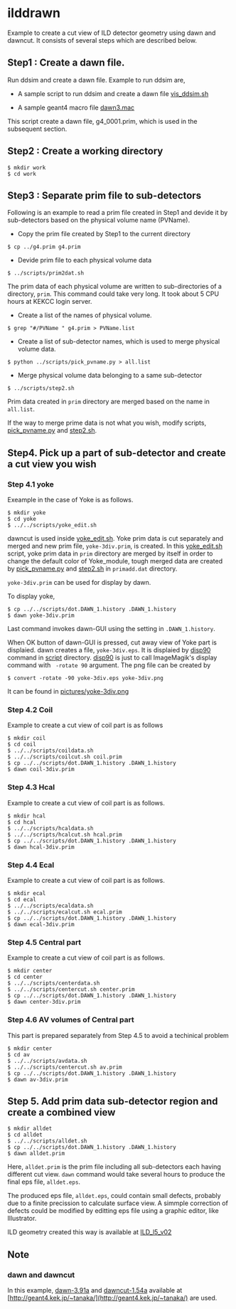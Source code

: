 # ilddrawn 

Example to create a cut view of ILD detector geometry using dawn and dawncut.
It consists of several steps which are described below.

## Step1 : Create a dawn file.

Run ddsim and create a dawn file. Example to run ddsim are,

* A sample script to run ddsim and create a dawn file [vis_ddsim.sh](ddsim/vis_ddsim.sh)

* A sample geant4 macro file [dawn3.mac](ddsim/dawn3.mac)

This script create a dawn file, g4_0001.prim, which is used in the subsequent section.

## Step2 : Create a working directory 

```
$ mkdir work
$ cd work
```

## Step3 : Separate prim file to sub-detectors

Following is an example to read a prim file created in Step1 
and devide it by sub-detectors based on the physical volume name (PVName). 


* Copy the prim file created by Step1 to the current directory 
```
$ cp ../g4.prim g4.prim
```

* Devide prim file to each physical volume data
```
$ ../scripts/prim2dat.sh
```
The prim data of each physical volume are written to 
sub-directories of a directory, `prim`. This command could take 
very long. It took about 5 CPU hours at KEKCC login server.

* Create a list of the names of physical volume.
```
$ grep "#/PVName " g4.prim > PVName.list
```

* Create a list of sub-detector names, which is used to merge 
physical volume data.
```
$ python ../scripts/pick_pvname.py > all.list
```

* Merge physical volume data belonging to a same sub-detector
```
$ ../scripts/step2.sh 
``` 
Prim data created in `prim` directory are merged based on the name 
in `all.list`.  

If the way to merge 
prime data is not what you wish,
modify scripts, [pick_pvname.py](scripts/pick_pvname.py) and [step2.sh](scripts/step2.sh). 

## Step4. Pick up a part of sub-detector and create a cut view you wish

### Step 4.1 yoke

Exeample in the case of Yoke is as follows.

```
$ mkdir yoke
$ cd yoke
$ ../../scripts/yoke_edit.sh 
```

dawncut is used inside [yoke_edit.sh](scripts/yoke_edit.sh).  Yoke prim data is cut separately 
and merged and new prim file, `yoke-3div.prim`, is created.
In this [yoke_edit.sh](scripts/yoke_edit.sh) script, yoke prim data in `prim` directory 
are merged by itself in order to change the default color of Yoke_module,
tough merged data are created by [pick_pvname.py](scripts/pick_pvname.py) and 
[step2.sh](scripts/step2.sh) in 
`primadd.dat` directory. 

`yoke-3div.prim` can be used for display by dawn.

To display yoke, 
```
$ cp ../../scripts/dot.DAWN_1.history .DAWN_1.history
$ dawn yoke-3div.prim
```
Last command invokes dawn-GUI using the setting in `.DAWN_1.history`.

When OK button of dawn-GUI is pressed, cut away view of Yoke part is 
displaied.  dawn creates a file, `yoke-3div.eps`. It is displaied by 
[disp90](scripts/disp90) command in [script](script) directory.  [disp90](scripts/disp90) is just to call
ImageMagik's display command with ` -rotate 90` argument. 
The png file can be created by 
```
$ convert -rotate -90 yoke-3div.eps yoke-3div.png
``` 
It can be found in [pictures/yoke-3div.png](pictures/yoke-3div.png)

### Step 4.2 Coil

Example to create a cut view of coil part is as follows
```
$ mkdir coil
$ cd coil
$ ../../scripts/coildata.sh
$ ../../scripts/coilcut.sh coil.prim
$ cp ../../scripts/dot.DAWN_1.history .DAWN_1.history 
$ dawn coil-3div.prim
```

### Step 4.3 Hcal

Example to create a cut view of coil part is as follows.
```
$ mkdir hcal
$ cd hcal
$ ../../scripts/hcaldata.sh
$ ../../scripts/hcalcut.sh hcal.prim
$ cp ../../scripts/dot.DAWN_1.history .DAWN_1.history 
$ dawn hcal-3div.prim
```

### Step 4.4 Ecal

Example to create a cut view of coil part is as follows.
```
$ mkdir ecal
$ cd ecal
$ ../../scripts/ecaldata.sh
$ ../../scripts/ecalcut.sh ecal.prim
$ cp ../../scripts/dot.DAWN_1.history .DAWN_1.history
$ dawn ecal-3div.prim
```

### Step 4.5 Central part

Example to create a cut view of coil part is as follows.
```
$ mkdir center
$ cd center
$ ../../scripts/centerdata.sh
$ ../../scripts/centercut.sh center.prim
$ cp ../../scripts/dot.DAWN_1.history .DAWN_1.history
$ dawn center-3div.prim
```

### Step 4.6 AV volumes of Central part

This part is prepared separately from Step 4.5 to avoid a techinical problem
```
$ mkdir center
$ cd av
$ ../../scripts/avdata.sh
$ ../../scripts/centercut.sh av.prim
$ cp ../../scripts/dot.DAWN_1.history .DAWN_1.history
$ dawn av-3div.prim
```


## Step 5. Add prim data sub-detector region and create a combined view

```
$ mkdir alldet
$ cd alldet
$ ../../scripts/alldet.sh 
$ cp ../../scripts/dot.DAWN_1.history .DAWN_1.history
$ dawn alldet.prim
```
Here, `alldet.prim` is the prim file including all sub-detectors each having 
different cut view.  `dawn` command would take several hours to produce 
the final eps file, `alldet.eps`.  

The produced eps file, `alldet.eps`, could 
contain small defects, probably due to a finite precission to calculate 
surface view. A simmple correction of defects could be modified by 
editting eps file using a graphic editor, like Illustrator. 

ILD geometry created this way is available at [ILD_l5_v02](pictures/ILD_l5_v02-x200.png)


## Note

### dawn and dawncut
In this example, [dawn-3.91a](http://geant4.kek.jp/~tanaka/src/dawn_3_91a.tgz) and 
[dawncut-1.54a](http://geant4.kek.jp/~tanaka/src/dawncut_1_54a.taz) 
available at [http://geant4.kek.jp/~tanaka/](http://geant4.kek.jp/~tanaka/)
are used.

